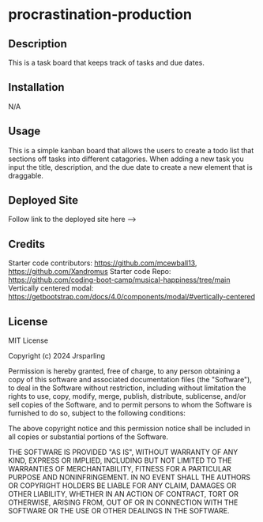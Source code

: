 # procrastination-production

## Description

This is a task board that keeps track of tasks and due dates. 

## Installation

N/A

## Usage

This is a simple kanban board that allows the users to create a todo list that sections off tasks into different catagories. When adding a new task you input the title, description, and the due date to create a new element that is draggable. 

## Deployed Site

Follow link to the deployed site here --> 

## Credits

Starter code contributors: https://github.com/mcewball13, https://github.com/Xandromus
Starter code Repo: https://github.com/coding-boot-camp/musical-happiness/tree/main
Vertically centered modal: https://getbootstrap.com/docs/4.0/components/modal/#vertically-centered

## License

MIT License

Copyright (c) 2024 Jrsparling

Permission is hereby granted, free of charge, to any person obtaining a copy
of this software and associated documentation files (the "Software"), to deal
in the Software without restriction, including without limitation the rights
to use, copy, modify, merge, publish, distribute, sublicense, and/or sell
copies of the Software, and to permit persons to whom the Software is
furnished to do so, subject to the following conditions:

The above copyright notice and this permission notice shall be included in all
copies or substantial portions of the Software.

THE SOFTWARE IS PROVIDED "AS IS", WITHOUT WARRANTY OF ANY KIND, EXPRESS OR
IMPLIED, INCLUDING BUT NOT LIMITED TO THE WARRANTIES OF MERCHANTABILITY,
FITNESS FOR A PARTICULAR PURPOSE AND NONINFRINGEMENT. IN NO EVENT SHALL THE
AUTHORS OR COPYRIGHT HOLDERS BE LIABLE FOR ANY CLAIM, DAMAGES OR OTHER
LIABILITY, WHETHER IN AN ACTION OF CONTRACT, TORT OR OTHERWISE, ARISING FROM,
OUT OF OR IN CONNECTION WITH THE SOFTWARE OR THE USE OR OTHER DEALINGS IN THE
SOFTWARE.